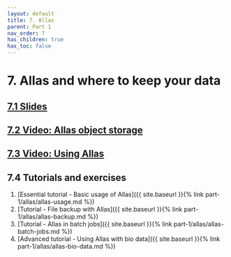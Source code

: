 ```yaml
---
layout: default
title: 7. Allas
parent: Part 1
nav_order: 7
has_children: true
has_toc: false
---
```


# 7. Allas and where to keep your data

## [7.1 Slides](https://a3s.fi/CSC_training/07_allas.html)

## [7.2 Video: Allas object storage](https://video.csc.fi/media/t/0_fvn4jbh1)

## [7.3 Video: Using Allas](https://video.csc.fi/media/t/0_q04hc35j)

## 7.4 Tutorials and exercises

1. [Essential tutorial - Basic usage of Allas]({{ site.baseurl }}{% link part-1/allas/allas-usage.md %})
2. [Tutorial - File backup with Allas]({{ site.baseurl }}{% link part-1/allas/allas-backup.md %})
3. [Tutorial - Allas in batch jobs]({{ site.baseurl }}{% link part-1/allas/allas-batch-jobs.md %})
4. [Advanced tutorial - Using Allas with bio data]({{ site.baseurl }}{% link part-1/allas/allas-bio-data.md %})

